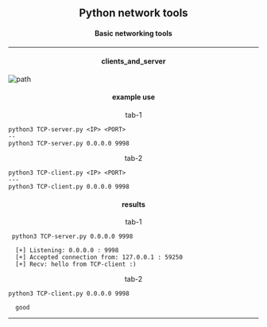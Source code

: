 <h2 align="center">Python network tools</h2>
<h4 align="center">Basic networking tools</h4>

----

<h4 align="center">clients_and_server</h4>


![path]()

<h4 align="center">example use</h4>

<p align="center">tab-1</p>


```
python3 TCP-server.py <IP> <PORT>
--
python3 TCP-server.py 0.0.0.0 9998
```

<p align="center">tab-2</p>

```
python3 TCP-client.py <IP> <PORT>
---
python3 TCP-client.py 0.0.0.0 9998
```

<h4 align="center">results</h4>

<p align="center">tab-1</p>

```
 python3 TCP-server.py 0.0.0.0 9998

  [+] Listening: 0.0.0.0 : 9998
  [+] Accepted connection from: 127.0.0.1 : 59250
  [+] Recv: hello from TCP-client :)
```

<p align="center">tab-2</p>

```
python3 TCP-client.py 0.0.0.0 9998

  good
```

----